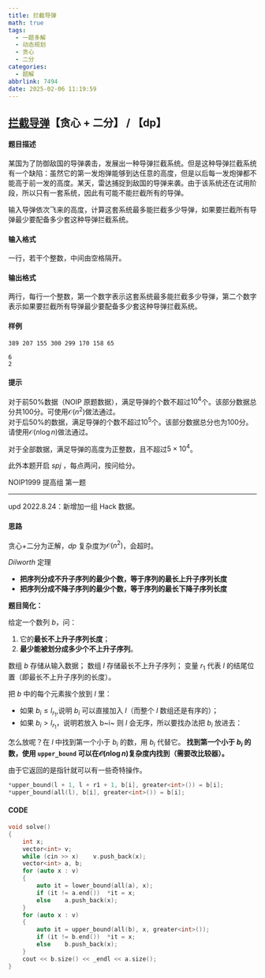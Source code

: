 ```yaml
---
title: 拦截导弹
math: true
tags:
  - 一题多解
  - 动态规划
  - 贪心
  - 二分
categories:
  - 题解
abbrlink: 7494
date: 2025-02-06 11:19:59
---
```


## [拦截导弹](https://www.luogu.com.cn/problem/P1020)【贪心 + 二分】 / 【dp】

#### 题目描述

某国为了防御敌国的导弹袭击，发展出一种导弹拦截系统。但是这种导弹拦截系统有一个缺陷：虽然它的第一发炮弹能够到达任意的高度，但是以后每一发炮弹都不能高于前一发的高度。某天，雷达捕捉到敌国的导弹来袭。由于该系统还在试用阶段，所以只有一套系统，因此有可能不能拦截所有的导弹。


输入导弹依次飞来的高度，计算这套系统最多能拦截多少导弹，如果要拦截所有导弹最少要配备多少套这种导弹拦截系统。

#### 输入格式

一行，若干个整数，中间由空格隔开。

#### 输出格式

两行，每行一个整数，第一个数字表示这套系统最多能拦截多少导弹，第二个数字表示如果要拦截所有导弹最少要配备多少套这种导弹拦截系统。

#### 样例

```
389 207 155 300 299 170 158 65
```

```
6
2
```

#### 提示

对于前$50\%$数据（NOIP 原题数据），满足导弹的个数不超过$10^4$个。该部分数据总分共$100$分。可使用$\mathcal O(n^2)$做法通过。  
对于后$50\%$的数据，满足导弹的个数不超过$10^5$个。该部分数据总分也为$100$分。请使用$\mathcal O(n\log n)$做法通过。

对于全部数据，满足导弹的高度为正整数，且不超过$5\times 10^4$。


此外本题开启 $spj$ ，每点两问，按问给分。

NOIP1999 提高组 第一题

---

$\text{upd 2022.8.24}$：新增加一组 Hack 数据。

#### 思路

贪心+二分为正解，$dp$ 复杂度为$\mathcal O(n^2)$，会超时。

$Dilworth$ 定理

- **把序列分成不升子序列的最少个数，等于序列的最长上升子序列长度**
- **把序列分成不降子序列的最少个数，等于序列的最长下降子序列长度**

**题目简化：**

给定一个数列 $b$，问：

1. 它的**最长不上升子序列长度**；
2. **最少能被划分成多少个不上升子序列**。

数组 $b$ 存储从输入数据；
数组 $l$ 存储最长不上升子序列；
变量 $r_1$ 代表 $l$ 的结尾位置（即最长不上升子序列的长度）。

把 $b$ 中的每个元素挨个放到 $l$ 里：

- 如果 $b_i\leq l_{r_1}$,说明 $b_i$ 可以直接加入 $l$（而整个 $l$ 数组还是有序的）；
- 如果 $b_i> l_{r_1}$，说明若放入 b~i~ 则 $l$ 会无序，所以要找办法把 $b_i$ 放进去：

怎么放呢？在 $l$ 中找到第一个小于 $b_i$ 的数，用 $b_i$ 代替它。
**找到第一个小于 $b_i$ 的数，使用 `upper_bound` 可以在$\mathcal O(n\log n)$复杂度内找到（需要改比较器）。**

由于它返回的是指针就可以有一些奇特操作。

```cpp
*upper_bound(l + 1, l + r1 + 1, b[i], greater<int>()) = b[i];
*upper_bound(all(l), b[i], greater<int>()) = b[i];
```

#### CODE

```cpp
void solve()
{
    int x;
    vector<int> v;
    while (cin >> x)    v.push_back(x);
    vector<int> a, b;
    for (auto x : v)
    {
        auto it = lower_bound(all(a), x);
        if (it != a.end())  *it = x;
        else    a.push_back(x);
    }
    for (auto x : v)
    {
        auto it = upper_bound(all(b), x, greater<int>());
        if (it != b.end())  *it = x;
        else    b.push_back(x);
    }
    cout << b.size() << _endl << a.size();
}
```
